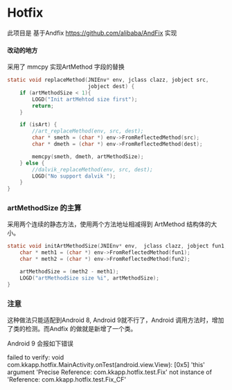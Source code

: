 # Hotfix

此项目是 基于Andfix https://github.com/alibaba/AndFix 实现

#### 改动的地方
采用了 mmcpy 实现ArtMethod 字段的替换

``` c
static void replaceMethod(JNIEnv* env, jclass clazz, jobject src,
                          jobject dest) {
    if (artMethodSize < 1){
        LOGD("Init artMehtod size first");
        return;
    }

    if (isArt) {
        //art_replaceMethod(env, src, dest);
        char * smeth = (char *) env->FromReflectedMethod(src);
        char * dmeth = (char *) env->FromReflectedMethod(dest);

        memcpy(smeth, dmeth, artMethodSize);
    } else {
        //dalvik_replaceMethod(env, src, dest);
        LOGD("No support dalvik ");
    }
}
```

### artMethodSize 的主算
采用两个连续的静态方法，使用两个方法地址相减得到 ArtMethod 结构体的大小。

``` c
static void initArtMethodSize(JNIEnv* env,  jclass clazz, jobject fun1, jobject fun2){
    char * meth1 = (char *) env->FromReflectedMethod(fun1);
    char * meth2 = (char *) env->FromReflectedMethod(fun2);

    artMethodSize = (meth2 - meth1);
    LOGD("artMethodSize size %i", artMethodSize);
}

```

### 注意
这种做法只能适配到Android 8,  Android 9就不行了，Android 调用方法时，增加了类的检测。而Andfix 的做就是新增了一个类。

Android 9 会报如下错误

failed to verify: void com.kkapp.hotfix.MainActivity.onTest(android.view.View): [0x5] 'this' argument 'Precise Reference: com.kkapp.hotfix.test.Fix' not instance of 'Reference: com.kkapp.hotfix.test.Fix_CF'
